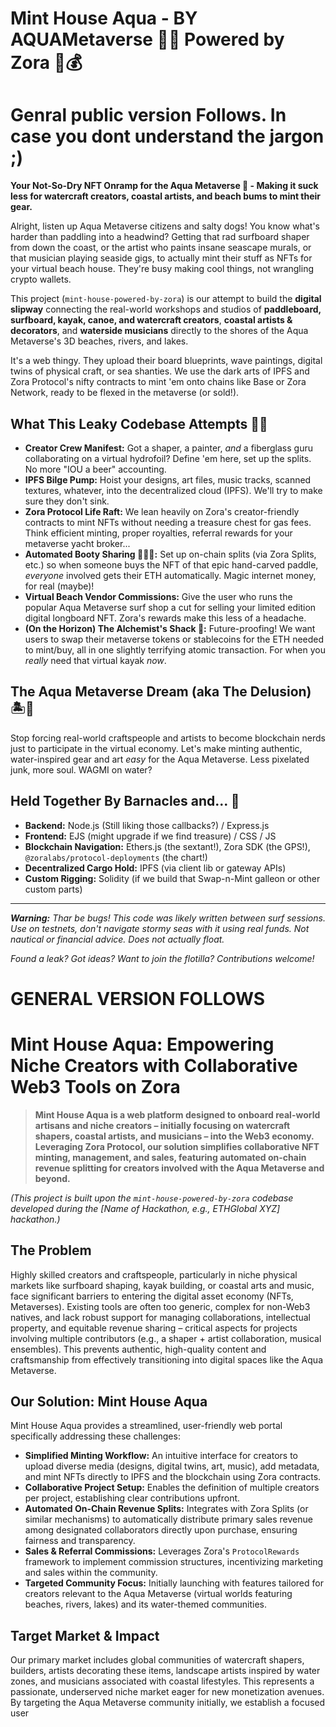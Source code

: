 # Mint House Aqua - BY AQUAMetaverse  🏄‍♀️ Powered by Zora 🎨💰

# Genral public version Follows. In case you dont understand the jargon ;)
**Your Not-So-Dry NFT Onramp for the Aqua Metaverse 🌊 - Making it suck less for watercraft creators, coastal artists, and beach bums to mint their gear.**

Alright, listen up Aqua Metaverse citizens and salty dogs! You know what's harder than paddling into a headwind? Getting that rad surfboard shaper from down the coast, or the artist who paints insane seascape murals, or that musician playing seaside gigs, to actually mint their stuff as NFTs for your virtual beach house. They're busy making cool things, not wrangling crypto wallets.

This project (`mint-house-powered-by-zora`) is our attempt to build the **digital slipway** connecting the real-world workshops and studios of **paddleboard, surfboard, kayak, canoe, and watercraft creators**, **coastal artists & decorators**, and **waterside musicians** directly to the shores of the Aqua Metaverse's 3D beaches, rivers, and lakes.

It's a web thingy. They upload their board blueprints, wave paintings, digital twins of physical craft, or sea shanties. We use the dark arts of IPFS and Zora Protocol's nifty contracts to mint 'em onto chains like Base or Zora Network, ready to be flexed in the metaverse (or sold!).

## What This Leaky Codebase Attempts 🛶✨

* **Creator Crew Manifest:** Got a shaper, a painter, *and* a fiberglass guru collaborating on a virtual hydrofoil? Define 'em here, set up the splits. No more "IOU a beer" accounting.
* **IPFS Bilge Pump:** Hoist your designs, art files, music tracks, scanned textures, whatever, into the decentralized cloud (IPFS). We'll try to make sure they don't sink.
* **Zora Protocol Life Raft:** We lean heavily on Zora's creator-friendly contracts to mint NFTs without needing a treasure chest for gas fees. Think efficient minting, proper royalties, referral rewards for your metaverse yacht broker...
* **Automated Booty Sharing 🏴‍☠️💸:** Set up on-chain splits (via Zora Splits, etc.) so when someone buys the NFT of that epic hand-carved paddle, *everyone* involved gets their ETH automatically. Magic internet money, for real (maybe)!
* **Virtual Beach Vendor Commissions:** Give the user who runs the popular Aqua Metaverse surf shop a cut for selling your limited edition digital longboard NFT. Zora's rewards make this less of a headache.
* **(On the Horizon) The Alchemist's Shack 🧪:** Future-proofing! We want users to swap their metaverse tokens or stablecoins for the ETH needed to mint/buy, all in one slightly terrifying atomic transaction. For when you *really* need that virtual kayak *now*.

## The Aqua Metaverse Dream (aka The Delusion) 🏝️🚀

Stop forcing real-world craftspeople and artists to become blockchain nerds just to participate in the virtual economy. Let's make minting authentic, water-inspired gear and art *easy* for the Aqua Metaverse. Less pixelated junk, more soul. WAGMI on water?

## Held Together By Barnacles and... 🔧

* **Backend:** Node.js (Still liking those callbacks?) / Express.js
* **Frontend:** EJS (might upgrade if we find treasure) / CSS / JS
* **Blockchain Navigation:** Ethers.js (the sextant!), Zora SDK (the GPS!), `@zoralabs/protocol-deployments` (the chart!)
* **Decentralized Cargo Hold:** IPFS (via client lib or gateway APIs)
* **Custom Rigging:** Solidity (if we build that Swap-n-Mint galleon or other custom parts)

---

_**Warning:** Thar be bugs! This code was likely written between surf sessions. Use on testnets, don't navigate stormy seas with it using real funds. Not nautical or financial advice. Does not actually float._

_Found a leak? Got ideas? Want to join the flotilla? Contributions welcome!_

# ############################################################################################
# ############################################################################################

#  GENERAL  VERSION FOLLOWS
#
# Mint House Aqua: Empowering Niche Creators with Collaborative Web3 Tools on Zora

> **Mint House Aqua is a web platform designed to onboard real-world artisans and niche creators – initially focusing on watercraft shapers, coastal artists, and musicians – into the Web3 economy. Leveraging Zora Protocol, our solution simplifies collaborative NFT minting, management, and sales, featuring automated on-chain revenue splitting for creators involved with the Aqua Metaverse and beyond.**

*(This project is built upon the `mint-house-powered-by-zora` codebase developed during the [Name of Hackathon, e.g., ETHGlobal XYZ] hackathon.)*

## The Problem

Highly skilled creators and craftspeople, particularly in niche physical markets like surfboard shaping, kayak building, or coastal arts and music, face significant barriers to entering the digital asset economy (NFTs, Metaverses). Existing tools are often too generic, complex for non-Web3 natives, and lack robust support for managing collaborations, intellectual property, and equitable revenue sharing – critical aspects for projects involving multiple contributors (e.g., a shaper + artist collaboration, musical ensembles). This prevents authentic, high-quality content and craftsmanship from effectively transitioning into digital spaces like the Aqua Metaverse.

## Our Solution: Mint House Aqua

Mint House Aqua provides a streamlined, user-friendly web portal specifically addressing these challenges:

-   **Simplified Minting Workflow:** An intuitive interface for creators to upload diverse media (designs, digital twins, art, music), add metadata, and mint NFTs directly to IPFS and the blockchain using Zora contracts.
-   **Collaborative Project Setup:** Enables the definition of multiple creators per project, establishing clear contributions upfront.
-   **Automated On-Chain Revenue Splits:** Integrates with Zora Splits (or similar mechanisms) to automatically distribute primary sales revenue among designated collaborators directly upon purchase, ensuring fairness and transparency.
-   **Sales & Referral Commissions:** Leverages Zora's `ProtocolRewards` framework to implement commission structures, incentivizing marketing and sales within the community.
-   **Targeted Community Focus:** Initially launching with features tailored for creators relevant to the Aqua Metaverse (virtual worlds featuring beaches, rivers, lakes) and its water-themed communities.

## Target Market & Impact

Our primary market includes global communities of watercraft shapers, builders, artists decorating these items, landscape artists inspired by water zones, and musicians associated with coastal lifestyles. This represents a passionate, underserved niche market eager for new monetization avenues. By targeting the Aqua Metaverse community initially, we establish a focused user
